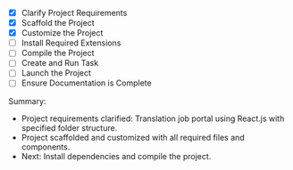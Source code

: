 - [x] Clarify Project Requirements
- [x] Scaffold the Project
- [x] Customize the Project
- [ ] Install Required Extensions
- [ ] Compile the Project
- [ ] Create and Run Task
- [ ] Launch the Project
- [ ] Ensure Documentation is Complete

Summary:
- Project requirements clarified: Translation job portal using React.js with specified folder structure.
- Project scaffolded and customized with all required files and components.
- Next: Install dependencies and compile the project.